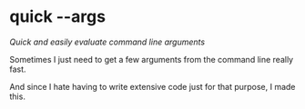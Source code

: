 # quick --args
<i> Quick and easily evaluate command line arguments </i>



Sometimes I just need to get a few arguments from the command line really fast.

And since I hate having to write extensive code just for that purpose, I made this.
